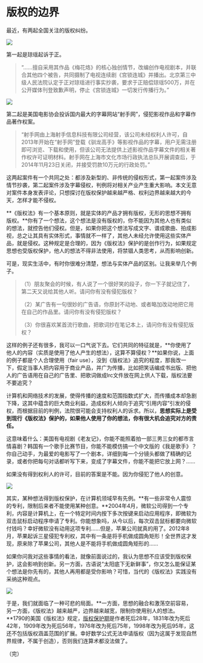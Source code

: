 # 版权的边界

最近，有两起全国关注的版权纠纷。

![](http://image.beekka.com/blog/2015/bg2015010601.jpg)
 
第一起是琼瑶起诉于正。


 
> “……擅自采用其作品《梅花烙》的核心独创情节，改编创作电视剧本，并联合其他四个被告，共同摄制了电视连续剧《宫锁连城》并播出。北京第三中级人民法院认定于正对琼瑶进行事实抄袭，要求于正赔偿琼瑶500万，并在公开媒体刊登致歉声明，停止《宫锁连城》一切发行传播行为。”

![](http://image.beekka.com/blog/2015/bg2015010602.png)
 
第二起是美国电影协会投诉国内最大的字幕网站“射手网”，侵犯影视作品和字幕作品著作权案。

> “射手网由上海射手信息科技有限公司经营，该公司未经权利人许可，自2013年开始在“射手网”登载《驯龙高手》等影视作品的字幕，用户无需注册即可浏览、下载和使用，但该公司无法提供上述影视作品字幕文件的相关著作权许可证明材料。射手网在上海市文化市场行政执法总队开展调查后，于2014年11月23日关闭，并接受罚款10万元的行政处罚。”

这两起案件有一个共同之处：都涉及新型的、非传统的侵权形式，第一起案件涉及情节抄袭，第二起案件涉及字幕侵权，判例将对相关产业产生重大影响。本文无意对案件本身发表评论，只想探讨在版权保护越来越严格、权利边界越来越大的今天，怎样才能不侵权。

**《版权法》有一个基本原则，就是实体的产品才拥有版权，无形的思想不拥有版权。**你有了一个想法，这个想法是没有版权的，你不能因为其他人也有类似的想法，就控告他们侵权。但是，如果你把这个想法写成文字、谱成歌曲、拍成影视，总之让其具有实体形式，事情就不一样了，其他人未经允许使用这些实体产品，就是侵权。这种规定是合理的，因为《版权法》保护的是创作行为，如果规定思想也受版权保护，他人的想法不得非法使用，将禁锢人类思考，从而影响创新。

可是，现实生活中，有时你很难分清楚，想法与实体产品的区别。让我来举几个例子。

> （1）朋友聚会的时候，有人说了一个很好笑的段子，你一下子就记住了，第二天又说给其他人听。请问你有没有侵犯版权？
> 
> （2）某广告有一句很妙的广告语，你原封不动地、或者略加改动地把它用在自己的作品里。请问你有没有侵犯版权？
> 
> （3）你很喜欢某首流行歌曲，把歌词抄在笔记本上，请问你有没有侵犯版权？

这样的例子还有很多，我可以一口气说下去。它们共同的特征就是，**你使用了他人的内容（实质是使用了他人产生的想法），这算不算侵权？**如果你说，上面的例子都是个人合理使用（fair use），没到《版权法》追究的程度，那我改一下，假定当事人把内容用于商业产品，并广为传播，比如把笑话编成书出版、把他人的广告语用在自己的广告里、把歌词做成lrc文件放在网上供人下载，版权法要不要追究？

计算机和网络技术的发展，使得传播的速度和范围指数式扩大，而传播成本却急剧下降，这其中蕴含的巨大商业利益，造成权利人倾向于追究“引用内容”引发的侵权，而根据目前的判例，法院很可能会支持权利人的诉求。所以，**思想实际上是受到现行《版权法》保护的，如果他人使用了你的想法，你有很大机会追究对方的责任。**

这意味着什么：美国有电视剧《老友记》，你能不能照着拍一部三男三女的都市言情喜剧？韩国有一个歌手比赛节目，你能不能模仿搞一个中文版的《我是歌手》？你自己动手，为最爱的电影写了一个剧本，详细到每一个分镜头都做了精确的记录，或者你把每句对话都听写下来，变成了字幕文件，你能不能把它放上网？……

如果没有得到权利人的许可，目前的答案是不能。因为你侵犯了他人的创意。

![](http://image.beekka.com/blog/2015/bg2015010603.jpg)
 
其实，某种想法得到版权保护，在计算机领域早有先例。**有一些非常令人震惊的专利，限制后来者不能使用某种创意。**2004年4月，微软公司得到一个专利，内容是计算机上，在一个特定时间内按下多次按键来启动应用程序，即微软为双击鼠标启动程序申请了专利。你能想象吗，从今以后，每次双击鼠标都要向微软付钱吗？幸好微软没有动用这项专利……但是，苹果公司就真的用了。2012年8月，苹果起诉三星侵犯专利权，其中有一条是将手机做成圆角矩形！全世界这才发现，原来除了苹果公司，其他人是不能将手机做成圆角矩形的……

如果你问我对这些事情的看法，就像前面说过的，我认为思想不应该受到版权保护，这会影响到创新。另一方面，古语说“太阳底下无新鲜事”，你又怎么能保证某个想法是你先有的，其他人再用都是受你影响？可惜，当代的《版权法》实践没有采纳这种观点。

![](http://image.beekka.com/blog/2015/bg2015010604.png)
 
于是，我们就面临了一种可悲的局面。**一方面，思想的融合和激荡空前容易，另一方面，《版权法》越来越严，边界越来越宽，限制你使用别人的想法。**1790的美国《版权法》规定，[版权保护期](http://en.wikipedia.org/wiki/Copyright_term)是作者死后28年，1831年改为死后42年，1909年改为死后56年，1976年改为死后75年，1998年改为死后95年，这还不包括版权涵盖范围的扩展。幸好数学公式无法申请版权（因为这属于发现自然界规律，不属于创造），否则我们连算术都没法做了。

（完）







